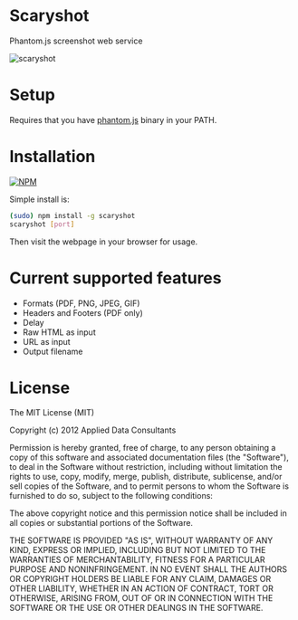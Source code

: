# Scaryshot

Phantom.js screenshot web service

![scaryshot](https://raw.github.com/applieddataconsultants/scaryshot/master/scaryshot.png)

# Setup

Requires that you have [phantom.js](http://phantomjs.org/) binary in your PATH.

# Installation

[![NPM](https://nodei.co/npm/scaryshot.png?downloads=true)](https://nodei.co/npm/scaryshot)

Simple install is:

```sh
(sudo) npm install -g scaryshot
scaryshot [port]
```

Then visit the webpage in your browser for usage.

# Current supported features

* Formats (PDF, PNG, JPEG, GIF)
* Headers and Footers (PDF only)
* Delay
* Raw HTML as input
* URL as input
* Output filename

# License

The MIT License (MIT)

Copyright (c) 2012 Applied Data Consultants

Permission is hereby granted, free of charge, to any person obtaining a copy of
this software and associated documentation files (the "Software"), to deal in
the Software without restriction, including without limitation the rights to
use, copy, modify, merge, publish, distribute, sublicense, and/or sell copies of
the Software, and to permit persons to whom the Software is furnished to do so,
subject to the following conditions:

The above copyright notice and this permission notice shall be included in all
copies or substantial portions of the Software.

THE SOFTWARE IS PROVIDED "AS IS", WITHOUT WARRANTY OF ANY KIND, EXPRESS OR
IMPLIED, INCLUDING BUT NOT LIMITED TO THE WARRANTIES OF MERCHANTABILITY, FITNESS
FOR A PARTICULAR PURPOSE AND NONINFRINGEMENT. IN NO EVENT SHALL THE AUTHORS OR
COPYRIGHT HOLDERS BE LIABLE FOR ANY CLAIM, DAMAGES OR OTHER LIABILITY, WHETHER
IN AN ACTION OF CONTRACT, TORT OR OTHERWISE, ARISING FROM, OUT OF OR IN
CONNECTION WITH THE SOFTWARE OR THE USE OR OTHER DEALINGS IN THE SOFTWARE.
